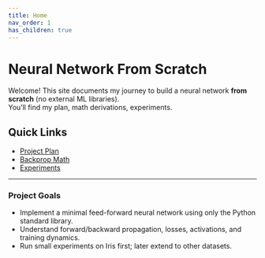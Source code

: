 ```yaml
---
title: Home
nav_order: 1
has_children: true
---
```


# Neural Network From Scratch
Welcome! This site documents my journey to build a neural network **from scratch** (no external ML libraries).  
You’ll find my plan, math derivations, experiments.

## Quick Links
- [Project Plan](00_plan.html)
- [Backprop Math](01_math_backprop.html)
- [Experiments](experiments/)

---

### Project Goals
- Implement a minimal feed-forward neural network using only the Python standard library.
- Understand forward/backward propagation, losses, activations, and training dynamics.
- Run small experiments on Iris first; later extend to other datasets.

